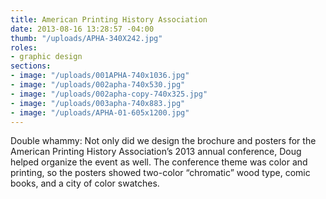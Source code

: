```yaml
---
title: American Printing History Association
date: 2013-08-16 13:28:57 -04:00
thumb: "/uploads/APHA-340X242.jpg"
roles:
- graphic design
sections:
- image: "/uploads/001APHA-740x1036.jpg"
- image: "/uploads/002apha-740x530.jpg"
- image: "/uploads/002apha-copy-740x325.jpg"
- image: "/uploads/003apha-740x883.jpg"
- image: "/uploads/APHA-01-605x1200.jpg"
---
```


Double whammy: Not only did we design the brochure and posters for the American Printing History Association’s 2013 annual conference, Doug helped organize the event as well. The conference theme was color and printing, so the posters showed two-color “chromatic” wood type, comic books, and a city of color swatches.
